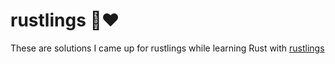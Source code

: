 # rustlings 🦀❤️

These are solutions I came up for rustlings while learning Rust with
[rustlings](https://github.com/rust-lang/rustlings)
